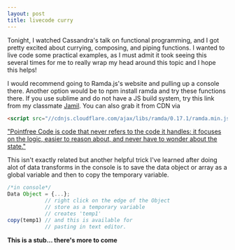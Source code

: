 ```yaml
---
layout: post
title: livecode curry
---
```


Tonight, I watched Cassandra's talk on functional programming, and I got pretty excited about currying, composing, and piping functions. I wanted to live code some practical examples, as I must admit it took seeing this several times for me to really wrap my head around this topic and I hope this helps!

I would recommend going to Ramda.js's website and pulling up a console there. Another option would be to npm install ramda and try these functions there. If you use sublime and do not have a JS build system, try this link from my classmate <a href="http://jdlawrence.github.io/javascript/closures/2015/08/03/console-inside-sublime-text.html">Jamil</a>. You can also grab it from CDN via

```html
<script src="//cdnjs.cloudflare.com/ajax/libs/ramda/0.17.1/ramda.min.js"></script>
```
<!-- Currying is a transformation you can do to allow functions to take their some of their arguments at different times. Currying lets us partially fill the functions and keep them in position for later.

```javascript
function area(height, width) { return height * width; }
var curryArea = R.curry(area);

curryArea(2);    // [function]
curryArea(2)(5); // 10

```
Why is this useful?

```javascript
function that invokes
var lines = R.invoker(1, 'split')('/n');
var split = R.split('/n');
```
var getItems = R.compose(
  R.filter(R.propEq('eventType',"ITEM_DESTROYED")),
  R.flatten,
  R.map(R.prop('events'))
)
-->

<a href="http://alicekamada.github.io/" >"Pointfree Code is code that never refers to the code it handles:
it focuses on the logic, easier to reason about, and never have to wonder about the state."</a>

This isn't exactly related but another helpful trick I've learned after doing alot of data transforms in the console is to save the data object or array as a global variable and then to copy the temporary variable.

```javascript
/*in console*/
Data Object = {...}; 
            // right click on the edge of the Object
            // store as a temporary variable
            // creates 'temp1'
copy(temp1) // and this is available for 
            // pasting in text editor.
```

**This is a stub... there's more to come**

<!-- Anyways, we had a toy problem earlier in the program that asked us to write the functions for piping and composing functions. A pipe function asked us to create a function such that

```javascript
var newfunc =  R.pipe(func1, func2, func3)
```

where the newfunc(args_provided_to_function_one) =  -->

